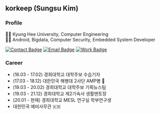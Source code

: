 ## korkeep (Sungsu Kim)
### Profile
👨‍🎓 Kyung Hee University, Computer Engineering  
👨‍💻 Android, Bigdata, Computer Security, Embedded System Developer  

<!--[![Contact Badge](https://img.shields.io/badge/Contact-010--4768--3439-f74c4b?style=flat-square&labelColor=a40000)](https://duo.google.com/)-->
[![Contact Badge](https://img.shields.io/badge/Contact-Where_am_I'?-f74c4b?style=flat-square&labelColor=a40000)](https://map.naver.com/v5/entry/place/38432018?c=14146168.8169487,4472986.2461464,13,0,0,0,dh&placePath=%2Fhome%3Fentry=plt)
[![Email Badge](https://img.shields.io/badge/Email-korkeep@naver.com-09ce20?style=flat-square&labelColor=0e7e02&link=mailto:korkeep@naver.com)](mailto:korkeep@naver.com)
[![Work Badge](https://img.shields.io/badge/Work-mesl.khu.ac.kr-7885ff?style=flat-square&labelColor=4555ff)](http://mesl.khu.ac.kr/)

### Career
- (16.03 - 17.02) 경희대학교 대학주보 수습기자
- (17.03 - 18.12) 대한민국 해병대 2사단 AMP병 💂
- (19.03 - 20.02) 경희대학교 대학주보 기획뉴스팀
- (19.03 - 21.12) 경희대학교 제2기숙사 생활멘토장
- (20.01 - 현재) 경희대학교 MESL 연구실 학부연구생
- 대한민국 예비사무관 🇰🇷

<!--
  **korkeep/korkeep** is a ✨ _special_ ✨ repository because its `README.md` (this file) appears on your GitHub profile.
  Here are some ideas to get you started:
  - 🔭 I’m currently working on ...
  - 🌱 I’m currently learning ...
  - 👯 I’m looking to collaborate on ...
  - 🤔 I’m looking for help with ...
  - 💬 Ask me about ...
  - 📫 How to reach me: ...
  - 😄 Pronouns: ...
  - ⚡ Fun fact: ...
-->
